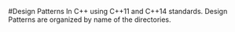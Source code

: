 #Design Patterns 
In C++ using C++11 and C++14 standards. Design Patterns are organized by name of the directories.
